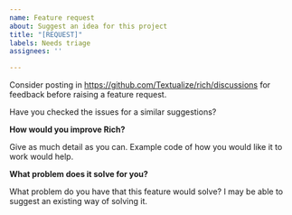 ```yaml
---
name: Feature request
about: Suggest an idea for this project
title: "[REQUEST]"
labels: Needs triage
assignees: ''

---
```


Consider posting in https://github.com/Textualize/rich/discussions for feedback before raising a feature request.

Have you checked the issues for a similar suggestions?

**How would you improve Rich?**

Give as much detail as you can. Example code of how you would like it to work would help.

**What problem does it solve for you?**

What problem do you have that this feature would solve? I may be able to suggest an existing way of solving it.
